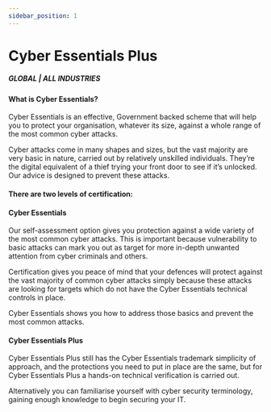 ```yaml
---
sidebar_position: 1
---
```


# Cyber Essentials Plus
##### GLOBAL | ALL INDUSTRIES

#### What is Cyber Essentials?

Cyber Essentials is an effective, Government backed scheme that will help you to protect your organisation, whatever its size, against a whole range of the most common cyber attacks.

Cyber attacks come in many shapes and sizes, but the vast majority are very basic in nature, carried out by relatively unskilled individuals. They’re the digital equivalent of a thief trying your front door to see if it’s unlocked. Our advice is designed to prevent these attacks.

#### There are two levels of certification:

#### Cyber Essentials
Our self-assessment option gives you protection against a wide variety of the most common cyber attacks. This is important because vulnerability to basic attacks can mark you out as target for more in-depth unwanted attention from cyber criminals and others.

Certification gives you peace of mind that your defences will protect against the vast majority of common cyber attacks simply because these attacks are looking for targets which do not have the Cyber Essentials technical controls in place.

Cyber Essentials shows you how to address those basics and prevent the most common attacks.

#### Cyber Essentials Plus
Cyber Essentials Plus still has the Cyber Essentials trademark simplicity of approach, and the protections you need to put in place are the same, but for Cyber Essentials Plus a hands-on technical verification is carried out.

Alternatively you can familiarise yourself with cyber security terminology, gaining enough knowledge to begin securing your IT.